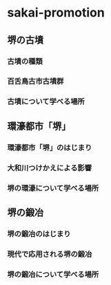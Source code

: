 # sakai-promotion

## 堺の古墳

### 古墳の種類

### 百舌鳥古市古墳群

### 古墳について学べる場所


## 環濠都市「堺」

### 環濠都市「堺」のはじまり

### 大和川つけかえによる影響

### 堺の環濠について学べる場所


## 堺の鍛冶

### 堺の鍛冶のはじまり

### 現代で応用される堺の鍛冶

### 堺の鍛冶について学べる場所